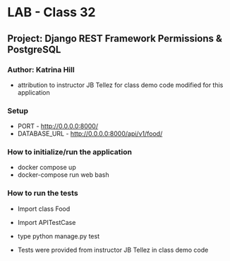 # LAB - Class 32

## Project: Django REST Framework Permissions & PostgreSQL

### Author: Katrina Hill

- attribution to instructor JB Tellez for class demo code modified for this application

### Setup

- PORT - <http://0.0.0.0:8000/>
- DATABASE_URL - <http://0.0.0.0:8000/api/v1/food/>

### How to initialize/run the application

- docker compose up
- docker-compose run web bash

### How to run the tests

- Import class Food
- Import APITestCase
- type python manage.py test

- Tests were provided from instructor JB Tellez in class demo code
